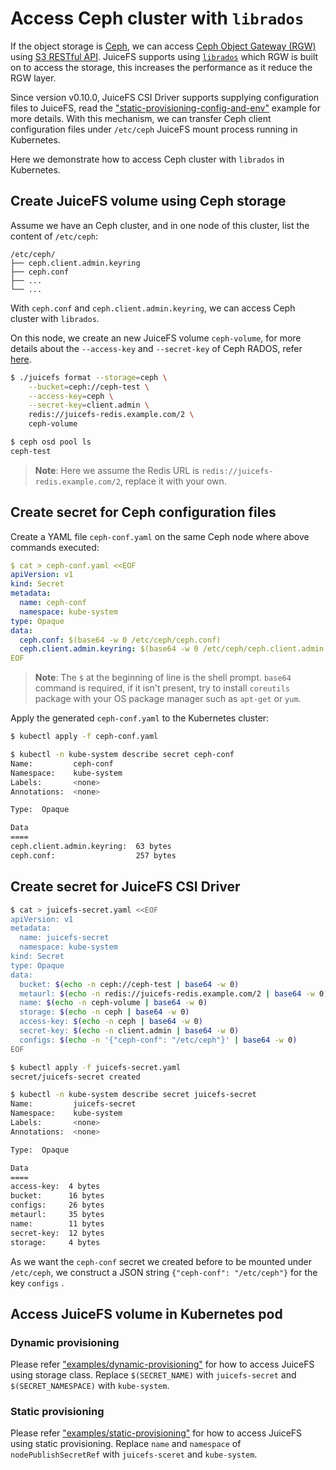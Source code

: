 # Access Ceph cluster with `librados`

If the object storage is [Ceph](https://ceph.io/), we can access [Ceph Object Gateway (RGW)](https://docs.ceph.com/en/latest/radosgw/) using [S3 RESTful API](https://docs.ceph.com/en/latest/radosgw/s3/). JuiceFS supports using [`librados`](https://docs.ceph.com/en/latest/rados/api/librados/) which RGW is built on to access the storage, this increases the performance as it reduce the RGW layer.

Since version v0.10.0, JuiceFS CSI Driver supports supplying configuration files to JuiceFS, read the ["static-provisioning-config-and-env"](../examples/static-provisioning-config-and-env/) example for more details. With this mechanism, we can transfer Ceph client configuration files under `/etc/ceph` JuiceFS mount process running in Kubernetes.

Here we demonstrate how to access Ceph cluster with `librados` in Kubernetes.

## Create JuiceFS volume using Ceph storage

Assume we have an Ceph cluster, and in one node of this cluster, list the content of `/etc/ceph`:

```
/etc/ceph/
├── ceph.client.admin.keyring
├── ceph.conf
├── ...
└── ...
```

With `ceph.conf` and `ceph.client.admin.keyring`, we can access Ceph cluster with `librados`.

On this node, we create an new JuiceFS volume `ceph-volume`, for more details about the `--access-key` and `--secret-key` of Ceph RADOS, refer [here](https://github.com/juicedata/juicefs/blob/main/docs/en/how_to_setup_object_storage.md#ceph-rados).

```sh
$ ./juicefs format --storage=ceph \
    --bucket=ceph://ceph-test \
    --access-key=ceph \
    --secret-key=client.admin \
    redis://juicefs-redis.example.com/2 \
    ceph-volume

$ ceph osd pool ls
ceph-test
```

> **Note**: Here we assume the Redis URL is `redis://juicefs-redis.example.com/2`, replace it with your own.

## Create secret for Ceph configuration files

Create a YAML file `ceph-conf.yaml` on the same Ceph node where above commands executed:

```yaml
$ cat > ceph-conf.yaml <<EOF
apiVersion: v1
kind: Secret
metadata:
  name: ceph-conf
  namespace: kube-system
type: Opaque
data:
  ceph.conf: $(base64 -w 0 /etc/ceph/ceph.conf)
  ceph.client.admin.keyring: $(base64 -w 0 /etc/ceph/ceph.client.admin.keyring)
EOF
```

> **Note**: The `$` at the beginning of line is the shell prompt. `base64` command is required, if it isn't present, try to install `coreutils` package with your OS package manager such as `apt-get` or `yum`.

Apply the generated `ceph-conf.yaml` to the Kubernetes cluster:

```bash
$ kubectl apply -f ceph-conf.yaml

$ kubectl -n kube-system describe secret ceph-conf
Name:         ceph-conf
Namespace:    kube-system
Labels:       <none>
Annotations:  <none>

Type:  Opaque

Data
====
ceph.client.admin.keyring:  63 bytes
ceph.conf:                  257 bytes
```

## Create secret for JuiceFS CSI Driver

```sh
$ cat > juicefs-secret.yaml <<EOF
apiVersion: v1
metadata:
  name: juicefs-secret
  namespace: kube-system
kind: Secret
type: Opaque
data:
  bucket: $(echo -n ceph://ceph-test | base64 -w 0)
  metaurl: $(echo -n redis://juicefs-redis.example.com/2 | base64 -w 0)
  name: $(echo -n ceph-volume | base64 -w 0)
  storage: $(echo -n ceph | base64 -w 0)
  access-key: $(echo -n ceph | base64 -w 0)
  secret-key: $(echo -n client.admin | base64 -w 0)
  configs: $(echo -n '{"ceph-conf": "/etc/ceph"}' | base64 -w 0)
EOF

$ kubectl apply -f juicefs-secret.yaml
secret/juicefs-secret created

$ kubectl -n kube-system describe secret juicefs-secret
Name:         juicefs-secret
Namespace:    kube-system
Labels:       <none>
Annotations:  <none>

Type:  Opaque

Data
====
access-key:  4 bytes
bucket:      16 bytes
configs:     26 bytes
metaurl:     35 bytes
name:        11 bytes
secret-key:  12 bytes
storage:     4 bytes
```

As we want the `ceph-conf` secret we created before to be mounted under `/etc/ceph`, we construct a JSON string `{"ceph-conf": "/etc/ceph"}` for the key `configs` .

## Access JuiceFS volume in Kubernetes pod

### Dynamic provisioning

Please refer ["examples/dynamic-provisioning"](../examples/dynamic-provisioning/resources.yaml) for how to access JuiceFS using storage class. Replace `$(SECRET_NAME)` with `juicefs-secret` and `$(SECRET_NAMESPACE)` with `kube-system`.

### Static provisioning

Please refer ["examples/static-provisioning"](../examples/static-provisioning/resources.yaml) for how to access JuiceFS using static provisioning. Replace `name` and `namespace` of `nodePublishSecretRef` with `juicefs-sceret` and `kube-system`.
